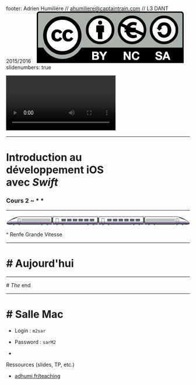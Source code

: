 footer: Adrien Humilière // ahumiliere@captaintrain.com // L3 DANT 2015/2016    ![inline](assets/by-nc-sa.eu.png)
slidenumbers: true

![autoplay mute loop](assets/moretrains.mp4)

---

# Introduction au <br/>**développement iOS** <br/>avec *Swift*
### Cours 2 ~ * *

---

![original 80%](assets/trains/Renfe.png)

^ Renfe Grande Vitesse

---

# *\#* Aujourd'hui

----

# *The* end

---

# **\#** Salle Mac

- Login : `m2sar`
- Password : `sarM2`

-

Ressources (slides, TP, etc.)

- [adhumi.fr/teaching](http://adhumi.fr/teaching)
